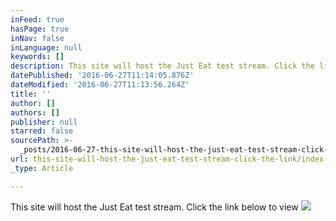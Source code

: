 ```yaml
---
inFeed: true
hasPage: true
inNav: false
inLanguage: null
keywords: []
description: This site will host the Just Eat test stream. Click the link below to view
datePublished: '2016-06-27T11:14:05.876Z'
dateModified: '2016-06-27T11:13:56.264Z'
title: ''
author: []
authors: []
publisher: null
starred: false
sourcePath: >-
  _posts/2016-06-27-this-site-will-host-the-just-eat-test-stream-click-the-link.md
url: this-site-will-host-the-just-eat-test-stream-click-the-link/index.html
_type: Article

---
```

This site will host the Just Eat test stream. Click the link below to view
![](https://the-grid-user-content.s3-us-west-2.amazonaws.com/31603ff5-27c3-42a5-a797-e418e7b5b481.jpg)